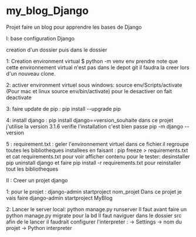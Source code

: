 # my_blog_Django

Projet faire un blog pour apprendre les bases de Django

I: base configuration Django

  creation d'un dossier puis dans le dossier

   1: Creation environment virtual
   $ python -m venv env
   prendre note que cette environnement virtual n'est pas dans
   le depot git il faudra la creer lors d'un nouveau clone.

   2: activer environment virtuel sous windows: source env/Scripts/activate (Pour mac et linux  source env/bin/activate)
      pour le desactiver on fait deactivate

   3: faire update de pip : pip install --upgrade pip

   4: install django : pip install django==version_souhaite  dans ce projet j'utilise la version 3.1.6
       verifie l'installation c'est bien passe pip -m django --version

   5 : requirement.txt : geler l'environnement virtuel dans ce fichier.il regroupe toutes les bibliotheques installees
       en faisant : pip freeze > requirements.txt et cat requirements.txt pour voir afficher contenu
       pour le tester: desinstaller pip uninstall django  et faire pip install -r requirements.txt pour reinstaller tout les bibliotheques

II : Creer un projet django 
    
   1: pour le projet : django-admin startproject nom_projet 
    Dans ce projet je vais faire django-admin startproject MyBlog

   2: Lancer le server local: python manage.py runserver 
    Il faut avant faire un python manage.py migrate pour la bd
    Il faut naviguer dans le dossier src afin de le lancer
    il faudrait configurer l'interpreter :
         -> Settings -> nom du projet -> Python interpreter
   